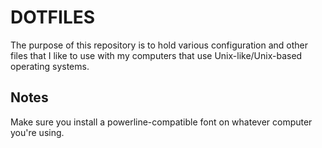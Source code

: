 # DOTFILES

The purpose of this repository is to hold various configuration and other files that I like to use with my computers that use Unix-like/Unix-based operating systems.


## Notes

Make sure you install a powerline-compatible font on whatever computer you're using.
